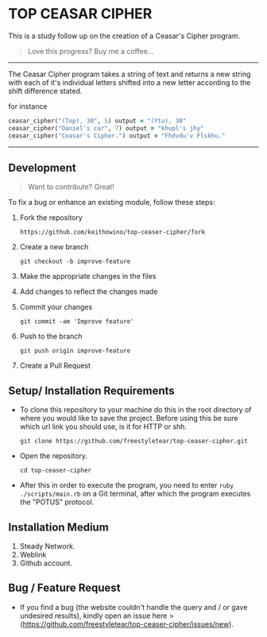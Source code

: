 #   TOP CEASAR CIPHER

This is a study follow up on the creation of a Ceasar's Cipher program.

>Love this progress? Buy me a coffee...
---

The Ceasar Cipher program takes a string of text and returns a new string with each of it's individual letters shifted into a new letter according to the shift difference stated.

for instance

```rb
ceasar_cipher("(Top), 30", 5) output = "(Ytu), 30"
ceasar_cipher("Daniel's car", 7) output = "khupl's jhy"
ceasar_cipher("Ceasar's Cipher.") output = "Fhdvdu'v Flskhu."
```

---


## Development
> Want to contribute? Great!

To fix a bug or enhance an existing module, follow these steps:

1. Fork the repository

    ```
    https://github.com/keithowino/top-ceaser-cipher/fork
    ```
2. Create a new branch

    ```
    git checkout -b improve-feature
    ```
3. Make the appropriate changes in the files
4. Add changes to reflect the changes made
5. Commit your changes

    ```
    git commit -am 'Improve feature'
    ```
6. Push to the branch

    ```
    git push origin improve-feature
    ```
7. Create a Pull Request 


## Setup/ Installation Requirements
- To clone this repository to your machine do this in the root directory of where you would like to save the project. Before using this be sure which url link you should use, is it for HTTP or shh.

    ```
    git clone https://github.com/freestyletear/top-ceaser-cipher.git
    ```

- Open the repository.

    ```
    cd top-ceaser-cipher
    ```

- After this in order to execute the program, you need to enter `ruby ./scripts/main.rb` on a Git terminal, after which the program executes the "POTUS" protocol.

## Installation Medium
1. Steady Network.
2. Weblink
3. Github account.

## Bug / Feature Request

- If you find a bug (the website couldn't handle the query and / or gave undesired results), kindly open an issue here > (https://github.com/freestyletear/top-ceaser-cipher/issues/new).